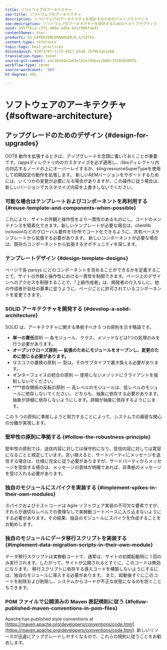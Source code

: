 ```yaml
---
title: ソフトウェアのアーキテクチャ
seo-title: ソフトウェアのアーキテクチャ
description: ソフトウェアのアーキテクチャを設計するためのベストプラクティス
seo-description: ソフトウェアのアーキテクチャを設計するためのベストプラクティス
uuid: a557f6ca-c3f1-486e-a45e-6e1f986fab41
contentOwner: User
products: SG_EXPERIENCEMANAGER/6.5/SITES
content-type: reference
topic-tags: best-practices
discoiquuid: 92971747-1c74-4917-b5a0-7b79b3ae1e68
translation-type: tm+mt
source-git-commit: a3c303d4e3a85e1b2e794bec2006c335056309fb
workflow-type: tm+mt
source-wordcount: '583'
ht-degree: 40%

---
```



# ソフトウェアのアーキテクチャ{#software-architecture}

## アップグレードのためのデザイン {#design-for-upgrades}

OOTB 動作を拡張するときは、アップグレードを念頭に置いておくことが重要です。/appsディレクトリ内のカスタマイズを必ず適用し、/libsディレクトリ内の対応するノードの上にオーバーレイするか、sling:resourceSuperTypeを使用して初期設定の動作を拡張します。 新しいAEMバージョンをサポートするためには、いくつかの変更が必要になる場合がありますが、この操作に従う場合は、新しいバージョンでカスタマイズ内容を上書きしないでください。

### 可能な場合はテンプレートおよびコンポーネントを再利用する {#reuse-template-and-components-when-possible}

これにより、サイトの外観と操作性をより一貫性のあるものにし、コードのメンテナンスを簡素化できます。新しいテンプレートが必要な場合は、clientlib inclusionなどのグローバル要件を1か所でコード化できるように、共有ベーステンプレートから拡張する必要があります。 新しいコンポーネントが必要な場合は、既存のコンポーネントから拡張するオポチュニティを探します。

### テンプレートデザイン {#design-template-designs}

ページで各 parsys にどのコンポーネントを含めることができるかを定義することで、サイトの外観と操作性における一貫性を制御できます。ページ上のデザインへのアクセスを制限することで、「上級作成者」は、開発者の介入なしに、他の作成者が会社の基準に従うように、ページごとに許可されているコンポーネントを変更できます。

### SOLID アーキテクチャを開発する {#develop-a-solid-architecture}

SOLID は、アーキテクチャに関する準拠すべき 5 つの原則を示す略語です。

* **単一の責任**&#x200B;原則 — 各モジュール、クラス、メソッドなどは1つの処理のみを行う必要があります。
* **オープン/クローズ原則 — 拡張のためにモジュールをオープンし、変更のために閉じる必要があります。**
* **リ**&#x200B;スコフの置換の原則 — 型は、そのサブタイプで置き換える必要があります。
* **イン**&#x200B;ターフェイスの統合の原則 — 使用しないメソッドにクライアントを強制しないでください。
* ****&#x200B;依存関係の反転の原則 — 高レベルのモジュールは、低レベルのモジュールに依存しないでください。 どちらも、抽象に依存する必要があります。抽象が詳細に依存しないようにします。詳細が抽象に依存するようにします。

この 5 つの原則に準拠しようと努力することによって、システムでの厳密な関心の分離が実現します。

### 堅牢性の原則に準拠する {#follow-the-robustness-principle}

堅牢性の原則では、送信内容に対しては保守的になり、受信内容に対しては寛容になることと規定しています。言い換えると、サードパーティにメッセージを送信する場合は、仕様に完全に従う必要がありますが、サードパーティからメッセージを受信する場合は、メッセージの意味が明確であれば、非準拠のメッセージを受け入れる必要があります。

### 独自のモジュールにスパイクを実装する {#implement-spikes-in-their-own-modules}

スパイクおよびテストコードは Agile ソフトウェア実装の不可欠な要素ですが、それらが適切なレベルでの管理なしで実稼動コードベースに入り込まないようにする必要があります。その結果、独自のモジュールにスパイクを作成することをお勧めします。

### 独自のモジュールにデータ移行スクリプトを実装する {#implement-data-migration-scripts-in-their-own-module}

データ移行スクリプトは実稼動コードで、通常は、サイトの初期起動時に 1 回のみ実行されます。したがって、サイトが公開されるとすぐに、このコードは無効になります。 移行スクリプトに依存する導入コードを構築しないようにするには、独自のモジュールに導入する必要があります。 また、起動後すぐにこのコードを削除および削除し、システムからコードが不正な状態になるのを防ぐこともできます。

### POM ファイルで公開済みの Maven 表記規則に従う {#follow-published-maven-conventions-in-pom-files}

Apache has published style conventions at [https://maven.apache.org/developers/conventions/code.html](https://maven.apache.org/developers/conventions/code.html). 新しいリソースが迅速にアップグレードしやすくなるので、これらの規則に従うことをお勧めします。
